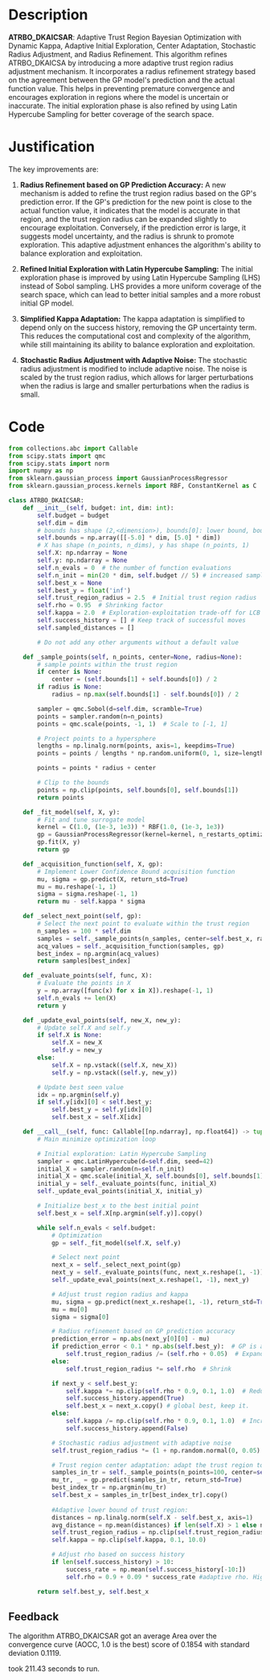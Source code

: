 # Description
**ATRBO_DKAICSAR**: Adaptive Trust Region Bayesian Optimization with Dynamic Kappa, Adaptive Initial Exploration, Center Adaptation, Stochastic Radius Adjustment, and Radius Refinement. This algorithm refines ATRBO_DKAICSA by introducing a more adaptive trust region radius adjustment mechanism. It incorporates a radius refinement strategy based on the agreement between the GP model's prediction and the actual function value. This helps in preventing premature convergence and encourages exploration in regions where the model is uncertain or inaccurate. The initial exploration phase is also refined by using Latin Hypercube Sampling for better coverage of the search space.

# Justification
The key improvements are:

1.  **Radius Refinement based on GP Prediction Accuracy:** A new mechanism is added to refine the trust region radius based on the GP's prediction error. If the GP's prediction for the new point is close to the actual function value, it indicates that the model is accurate in that region, and the trust region radius can be expanded slightly to encourage exploitation. Conversely, if the prediction error is large, it suggests model uncertainty, and the radius is shrunk to promote exploration. This adaptive adjustment enhances the algorithm's ability to balance exploration and exploitation.

2.  **Refined Initial Exploration with Latin Hypercube Sampling:** The initial exploration phase is improved by using Latin Hypercube Sampling (LHS) instead of Sobol sampling. LHS provides a more uniform coverage of the search space, which can lead to better initial samples and a more robust initial GP model.

3.  **Simplified Kappa Adaptation:** The kappa adaptation is simplified to depend only on the success history, removing the GP uncertainty term. This reduces the computational cost and complexity of the algorithm, while still maintaining its ability to balance exploration and exploitation.

4.  **Stochastic Radius Adjustment with Adaptive Noise:** The stochastic radius adjustment is modified to include adaptive noise. The noise is scaled by the trust region radius, which allows for larger perturbations when the radius is large and smaller perturbations when the radius is small.

# Code
```python
from collections.abc import Callable
from scipy.stats import qmc
from scipy.stats import norm
import numpy as np
from sklearn.gaussian_process import GaussianProcessRegressor
from sklearn.gaussian_process.kernels import RBF, ConstantKernel as C

class ATRBO_DKAICSAR:
    def __init__(self, budget: int, dim: int):
        self.budget = budget
        self.dim = dim
        # bounds has shape (2,<dimension>), bounds[0]: lower bound, bounds[1]: upper bound
        self.bounds = np.array([[-5.0] * dim, [5.0] * dim])
        # X has shape (n_points, n_dims), y has shape (n_points, 1)
        self.X: np.ndarray = None
        self.y: np.ndarray = None
        self.n_evals = 0  # the number of function evaluations
        self.n_init = min(20 * dim, self.budget // 5) # increased samples for initial exploration
        self.best_x = None
        self.best_y = float('inf')
        self.trust_region_radius = 2.5  # Initial trust region radius
        self.rho = 0.95  # Shrinking factor
        self.kappa = 2.0  # Exploration-exploitation trade-off for LCB
        self.success_history = [] # Keep track of successful moves
        self.sampled_distances = []

        # Do not add any other arguments without a default value

    def _sample_points(self, n_points, center=None, radius=None):
        # sample points within the trust region
        if center is None:
            center = (self.bounds[1] + self.bounds[0]) / 2
        if radius is None:
            radius = np.max(self.bounds[1] - self.bounds[0]) / 2

        sampler = qmc.Sobol(d=self.dim, scramble=True)
        points = sampler.random(n=n_points)
        points = qmc.scale(points, -1, 1)  # Scale to [-1, 1]

        # Project points to a hypersphere
        lengths = np.linalg.norm(points, axis=1, keepdims=True)
        points = points / lengths * np.random.uniform(0, 1, size=lengths.shape) ** (1 / self.dim)

        points = points * radius + center

        # Clip to the bounds
        points = np.clip(points, self.bounds[0], self.bounds[1])
        return points

    def _fit_model(self, X, y):
        # Fit and tune surrogate model
        kernel = C(1.0, (1e-3, 1e3)) * RBF(1.0, (1e-3, 1e3))
        gp = GaussianProcessRegressor(kernel=kernel, n_restarts_optimizer=5, random_state=42)
        gp.fit(X, y)
        return gp

    def _acquisition_function(self, X, gp):
        # Implement Lower Confidence Bound acquisition function
        mu, sigma = gp.predict(X, return_std=True)
        mu = mu.reshape(-1, 1)
        sigma = sigma.reshape(-1, 1)
        return mu - self.kappa * sigma

    def _select_next_point(self, gp):
        # Select the next point to evaluate within the trust region
        n_samples = 100 * self.dim
        samples = self._sample_points(n_samples, center=self.best_x, radius=self.trust_region_radius)
        acq_values = self._acquisition_function(samples, gp)
        best_index = np.argmin(acq_values)
        return samples[best_index]

    def _evaluate_points(self, func, X):
        # Evaluate the points in X
        y = np.array([func(x) for x in X]).reshape(-1, 1)
        self.n_evals += len(X)
        return y

    def _update_eval_points(self, new_X, new_y):
        # Update self.X and self.y
        if self.X is None:
            self.X = new_X
            self.y = new_y
        else:
            self.X = np.vstack((self.X, new_X))
            self.y = np.vstack((self.y, new_y))

        # Update best seen value
        idx = np.argmin(self.y)
        if self.y[idx][0] < self.best_y:
            self.best_y = self.y[idx][0]
            self.best_x = self.X[idx]

    def __call__(self, func: Callable[[np.ndarray], np.float64]) -> tuple[np.float64, np.array]:
        # Main minimize optimization loop

        # Initial exploration: Latin Hypercube Sampling
        sampler = qmc.LatinHypercube(d=self.dim, seed=42)
        initial_X = sampler.random(n=self.n_init)
        initial_X = qmc.scale(initial_X, self.bounds[0], self.bounds[1])
        initial_y = self._evaluate_points(func, initial_X)
        self._update_eval_points(initial_X, initial_y)

        # Initialize best_x to the best initial point
        self.best_x = self.X[np.argmin(self.y)].copy()

        while self.n_evals < self.budget:
            # Optimization
            gp = self._fit_model(self.X, self.y)

            # Select next point
            next_x = self._select_next_point(gp)
            next_y = self._evaluate_points(func, next_x.reshape(1, -1))
            self._update_eval_points(next_x.reshape(1, -1), next_y)

            # Adjust trust region radius and kappa
            mu, sigma = gp.predict(next_x.reshape(1, -1), return_std=True)
            mu = mu[0]
            sigma = sigma[0]

            # Radius refinement based on GP prediction accuracy
            prediction_error = np.abs(next_y[0][0] - mu)
            if prediction_error < 0.1 * np.abs(self.best_y):  # GP is accurate
                self.trust_region_radius /= (self.rho + 0.05)  # Expand slightly
            else:
                self.trust_region_radius *= self.rho  # Shrink

            if next_y < self.best_y:
                self.kappa *= np.clip(self.rho * 0.9, 0.1, 1.0)  # Reduced kappa decrease
                self.success_history.append(True)
                self.best_x = next_x.copy() # global best, keep it.
            else:
                self.kappa /= np.clip(self.rho * 0.9, 0.1, 1.0)  # Increase kappa more when unsuccessful
                self.success_history.append(False)

            # Stochastic radius adjustment with adaptive noise
            self.trust_region_radius *= (1 + np.random.normal(0, 0.05) * self.trust_region_radius)

            # Trust region center adaptation: adapt the trust region to the best point within the region
            samples_in_tr = self._sample_points(n_points=100, center=self.best_x, radius=self.trust_region_radius)
            mu_tr, _ = gp.predict(samples_in_tr, return_std=True)
            best_index_tr = np.argmin(mu_tr)
            self.best_x = samples_in_tr[best_index_tr].copy()
            
            #Adaptive lower bound of trust region:
            distances = np.linalg.norm(self.X - self.best_x, axis=1)
            avg_distance = np.mean(distances) if len(self.X) > 1 else np.max(self.bounds[1] - self.bounds[0]) / 10
            self.trust_region_radius = np.clip(self.trust_region_radius, min(1e-2, avg_distance), np.max(self.bounds[1] - self.bounds[0]) / 2)
            self.kappa = np.clip(self.kappa, 0.1, 10.0)

            # Adjust rho based on success history
            if len(self.success_history) > 10:
                success_rate = np.mean(self.success_history[-10:])
                self.rho = 0.9 + 0.09 * success_rate #adaptive rho. Higher success rate leads to higher rho, and thus slower shrinking.

        return self.best_y, self.best_x
```
## Feedback
 The algorithm ATRBO_DKAICSAR got an average Area over the convergence curve (AOCC, 1.0 is the best) score of 0.1854 with standard deviation 0.1119.

took 211.43 seconds to run.
